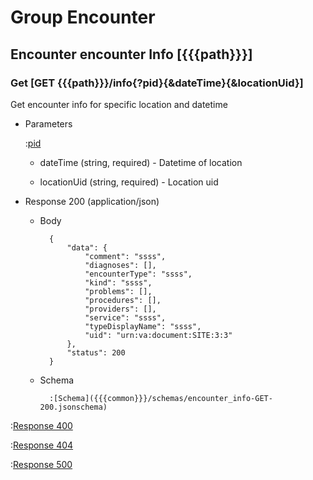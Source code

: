# Group Encounter

## Encounter encounter Info [{{{path}}}]

### Get [GET {{{path}}}/info{?pid}{&dateTime}{&locationUid}]

Get encounter info for specific location and datetime

+ Parameters

    :[pid]({{{common}}}/parameters/pid.md)

    + dateTime (string, required) - Datetime of location

    + locationUid (string, required) - Location uid


+ Response 200 (application/json)

    + Body

            {
                "data": {
                    "comment": "ssss",
                    "diagnoses": [],
                    "encounterType": "ssss",
                    "kind": "ssss",
                    "problems": [],
                    "procedures": [],
                    "providers": [],
                    "service": "ssss",
                    "typeDisplayName": "ssss",
                    "uid": "urn:va:document:SITE:3:3"
                },
                "status": 200
            }

    + Schema

            :[Schema]({{{common}}}/schemas/encounter_info-GET-200.jsonschema)

:[Response 400]({{{common}}}/responses/400.md)

:[Response 404]({{{common}}}/responses/404.md)

:[Response 500]({{{common}}}/responses/500.md)

